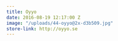 ```yaml
---
title: Oyyo
date: 2016-08-19 12:17:00 Z
image: "/uploads/44-oyyo@2x-d3b509.jpg"
store-link: http://oyyo.se
---
```


